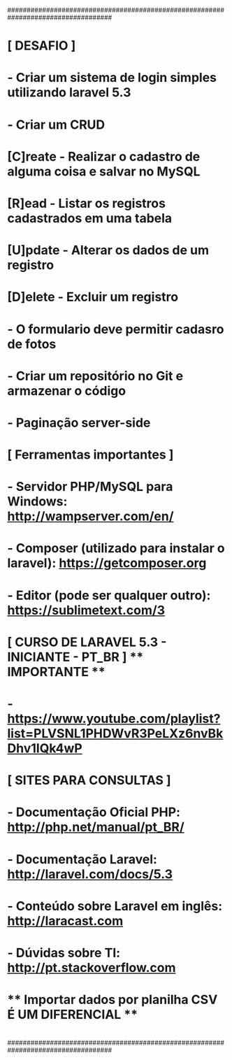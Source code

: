 ###################################################################################
#                                                                                 #
#  [ DESAFIO ]                                                                    #
#     - Criar um sistema de login simples utilizando laravel 5.3                  #
#     - Criar um CRUD                                                             #
#        [C]reate - Realizar o cadastro de alguma coisa e salvar no MySQL         #
#        [R]ead   - Listar os registros cadastrados em uma tabela                 #
#        [U]pdate - Alterar os dados de um registro                               #
#        [D]elete - Excluir um registro											  #
#      - O formulario deve permitir cadasro de fotos							  #
#      - Criar um repositório no Git e armazenar o código						  #
#      - Paginação server-side				                			          #
#                                                                                 #
#  [ Ferramentas importantes ]                                                    #
#     - Servidor PHP/MySQL para Windows: http://wampserver.com/en/                #
#     - Composer (utilizado para instalar o laravel): https://getcomposer.org     #
#     - Editor (pode ser qualquer outro): https://sublimetext.com/3               #
#                                                                                 #
#  [ CURSO DE LARAVEL 5.3 - INICIANTE - PT_BR ] ** IMPORTANTE **                  #
#     - https://www.youtube.com/playlist?list=PLVSNL1PHDWvR3PeLXz6nvBkDhv1IQk4wP  #
#                                                                                 #
#  [ SITES PARA CONSULTAS ]                                                       #
#     - Documentação Oficial PHP: http://php.net/manual/pt_BR/                    #
#     - Documentação Laravel: http://laravel.com/docs/5.3                         #
#     - Conteúdo sobre Laravel em inglês: http://laracast.com                     #
#     - Dúvidas sobre TI: http://pt.stackoverflow.com                             #
#                                                                                 #
#        ** Importar dados por planilha CSV É UM DIFERENCIAL **                   #
#                                                                                 #
###################################################################################